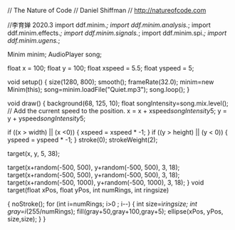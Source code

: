 // The Nature of Code
// Daniel Shiffman
// http://natureofcode.com

//李育婵 2020.3
import ddf.minim.*;
import ddf.minim.analysis.*;
import ddf.minim.effects.*;
import ddf.minim.signals.*;
import ddf.minim.spi.*;
import ddf.minim.ugens.*;

Minim minim;
AudioPlayer song;


float x = 100;
float y = 100;
float xspeed = 5.5;
float yspeed = 5;

void setup() {
  size(1280, 800);
  smooth();
  frameRate(32.0);
  minim=new Minim(this);
  song=minim.loadFile("Quiet.mp3");
  song.loop();
}

void draw() {
  background(68, 125, 10);
  float songIntensity=song.mix.level();
  // Add the current speed to the position.
  x = x + xspeed*songIntensity*5;
  y = y + yspeed*songIntensity*5;

  if ((x > width) || (x <0)) {
    xspeed = xspeed * -1;
  }
  if ((y > height) || (y < 0)) {
    yspeed = yspeed * -1;
  }
  stroke(0);
  strokeWeight(2);

  target(x, y, 5, 38);

  target(x+random(-500, 500), y+random(-500, 500), 3, 18);
  target(x+random(-500, 500), y+random(-500, 500), 3, 18);
  target(x+random(-500, 1000), y+random(-500, 1000), 3, 18);
}
void target(float xPos, float yPos, int numRings, int ringsize)

{
  noStroke();
  for (int i=numRings; i>0 ; i--)
  {
    int size=i*ringsize;
    int gray=i*(255/numRings);
    fill(gray+50,gray+100,gray+5);
    ellipse(xPos, yPos, size,size);
  }
}
